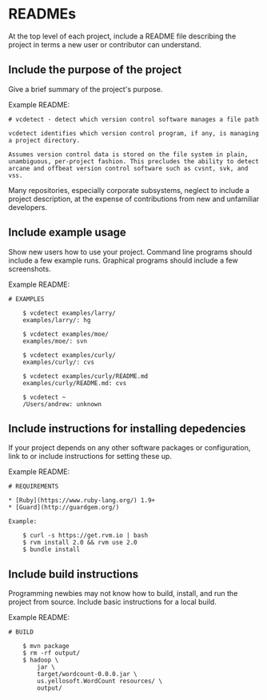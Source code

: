 # READMEs

At the top level of each project, include a README file describing the project in terms a new user or contributor can understand.

## Include the purpose of the project

Give a brief summary of the project's purpose.

Example README:

```
# vcdetect - detect which version control software manages a file path

vcdetect identifies which version control program, if any, is managing a project directory.

Assumes version control data is stored on the file system in plain, unambiguous, per-project fashion. This precludes the ability to detect arcane and offbeat version control software such as cvsnt, svk, and vss.
```

Many repositories, especially corporate subsystems, neglect to include a project description, at the expense of contributions from new and unfamiliar developers.

## Include example usage

Show new users how to use your project. Command line programs should include a few example runs. Graphical programs should include a few screenshots.

Example README:

```
# EXAMPLES

    $ vcdetect examples/larry/
    examples/larry/: hg
    
    $ vcdetect examples/moe/
    examples/moe/: svn
    
    $ vcdetect examples/curly/
    examples/curly/: cvs
    
    $ vcdetect examples/curly/README.md
    examples/curly/README.md: cvs
    
    $ vcdetect ~
    /Users/andrew: unknown
```

## Include instructions for installing depedencies

If your project depends on any other software packages or configuration, link to or include instructions for setting these up.

Example README:

```
# REQUIREMENTS

* [Ruby](https://www.ruby-lang.org/) 1.9+
* [Guard](http://guardgem.org/)

Example:

    $ curl -s https://get.rvm.io | bash
    $ rvm install 2.0 && rvm use 2.0
    $ bundle install
```

## Include build instructions

Programming newbies may not know how to build, install, and run the project from source. Include basic instructions for a local build.

Example README:

```
# BUILD

    $ mvn package
    $ rm -rf output/
    $ hadoop \
        jar \
        target/wordcount-0.0.0.jar \
        us.yellosoft.WordCount resources/ \
        output/
```